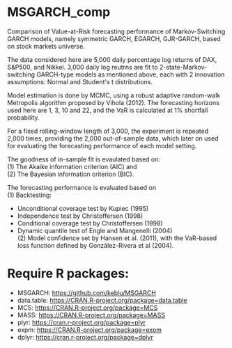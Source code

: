 # MSGARCH_comp
Comparison of Value-at-Risk forecasting performance of Markov-Switching GARCH models, namely symmetric GARCH, EGARCH, GJR-GARCH, 
based on stock markets universe. 

The data considered here are 5,000 daily percentage log returns of DAX, S&P500, and Nikkei.
3,000 daily log reutrns are fit to 2-state-Markov-switching GARCH-type models as mentioned above, each with 2 innovation assumptions: Normal and Student's t distributions.

Model estimation is done by MCMC, using a robust adaptive random-walk Metropolis algorithm proposed by Vihola (2012).
The forecasting horizons used here are 1, 3, 10 and 22, and the VaR is calculated at 1% shortfall probability.

For a fixed rolling-window length of 3,000, the experiment is repeated 2,000 times, providing the 2,000 out-of-sample data, which later on used for evaluating the forecasting performance of each model setting.

The goodness of in-sample fit is evaulated based on:  
(1) The Akaike information criterion (AIC) and  
(2) The Bayesian information criterion (BIC).

The forecasting performance is evaluated based on  
(1) Backtesting:  
+ Unconditional coverage test by Kupiec (1995)  
+ Independence test by Christoffersen (1998)  
+ Conditional coverage test by Christoffersen (1998)  
+ Dynamic quantile test of Engle and Mangenelli (2004)  
(2) Model confidence set by Hansen et al. (2011), with the VaR-based loss function defined by González-Rivera et al (2004).

# Require R packages:  
+ MSGARCH: https://github.com/keblu/MSGARCH  
+ data.table: https://CRAN.R-project.org/package=data.table  
+ MCS: https://CRAN.R-project.org/package=MCS  
+ MASS: https://CRAN.R-project.org/package=MASS  
+ plyr: https://cran.r-project.org/package=plyr  
+ expm: https://CRAN.R-project.org/package=expm  
+ dplyr: https://cran.r-project.org/package=dplyr  
